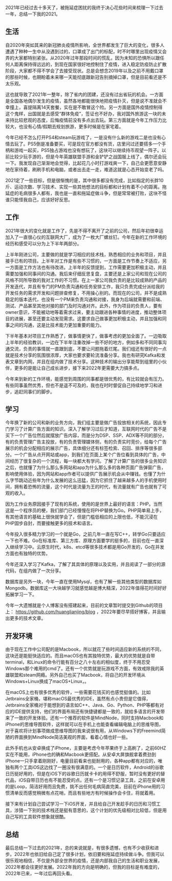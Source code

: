 2021年已经过去十多天了，被拖延症困扰的我终于决心花些时间来梳理一下过去一年，总结一下我的2021。



## 生活

自2020年突如其来的新冠肺炎疫情所影响，全世界都发生了巨大的变化，很多人遭遇了种种一生中从没遇到过的，口罩成了出门的标配，时不时哪里出现疫情又会弄的大家都特别紧张。从2020年过年那段时间的慌乱，因为未知的恐惧所以跟任何人距离保持得远远的，到现在国家很好地控制住了疫情，进入稳定防疫防止扩散阶段，大家都不得不学会了去接受现状。总是会想念2019年以及之前不用戴口罩的那些时候，也期盼着未来哪一天能彻底跟新冠告别摘掉口罩，但是目前看还是不太乐观。

这也就导致了2021年一整年，除了省内的团建，还没有过出省玩的机会。一方面是全国各地偶尔发生的疫情，虽然各地都能很快地把疫情扑灭，但是说不准就会不幸撞上，喜提隔离14天套餐，实在是不敢冒这个险。另一方面是国外疫情控制得这个鬼样，出国就是去感受“群体免疫”，签证也不好办，我对国外旅游这一块的未来持比较悲观的态度，后悔疫情前没有多点出去玩。第三方面就是今年工作压力比较大，也没有心情/假期去规划旅游，更多时候是在家宅着。

今年已经不怎么打开PS4和steam玩游戏了，一是没有什么新的游戏二是也没有心情去玩了。PS5倒是准备要买，可是现在官方都没有货，店里问过还要搭多一个手柄和游戏一起买，PS5独占游戏也没有想玩了，这块可以继续持币观望一阵子。以前比较少玩手游的，但是今年英雄联盟手游和金铲铲之战国服上线了，偶尔还会玩一下。我发现自己渐渐地会觉得，比起花几小时打游戏爽一下，自己会更愿意安静地在家待着，刷刷手机和电脑，或者出去走一走，难道这就是心态开始变老了吗。

2021定了一些目标，但是很惭愧的是，其中很多都没有完成，比如指定的长胖10斤、运动次数、学习技术、实现一些其他想法的目标都和计划有着不小的距离。拖延症的毛病很多人都有，我也是一直和拖延症做斗争，但是常常被打败，这块不怪谁只能怪我自己，应该好好反思。



## 工作

2021年很大的变化就是工作了，先是不得不离开了之前的公司，然后年初很幸运加入了一直很心仪的互联网大厂，成为了一枚大厂螺丝钉。今年在新的工作环境的经历和感受可以分为上下半年两部分。

上半年刚进公司，主要做的就是学习相应的技术栈，熟悉相应的业务和项目，并且接手已有的项目。上半年对工作是有些不习惯的，一方面是工作节奏上不适应，另一方面是工作方法也有待改进。上半年的反馈提到，工作需要更加积极主动，并且需要加强和同事间的沟通。我后来仔细反思复盘，主要还是上家公司和现在公司的风格不同所导致的我对工作的不习惯。在上一家公司我负责的是比较成熟的产品的开发迭代，并且有专门的PM负责沟通和任务安排工作，我只负责完成分派给我的开发任务的需求开发和问题排查修复，不用操心别的。而现在的公司，并不是成熟稳定的版本迭代，也没有一个PM来负责沟通和对接，我身为后端就需要和前端、测试、产品甚至其他对接的部门及时沟通对齐。此外，作为项目的负责人，要有owner意识，不能被动地等着需求过来，要主动跟进各种事情的进度，推动整体项目的进展，甚至还要主动发现需求。这要求自己做事更加积极主动，并且加强和同事之间的沟通，这是比技术能力更加重要的能力。

下半年基本对项目工作熟悉了，做事情更快了，做事考虑的更加全面了。一边吸取上半年的经验教训，一边在下半年注重改掉一些不好的地方，例如多和不同同事沟通交流，负责的事情就一直跟到底，不要让问题拖着烂尾。我们组还有很好的一点就是技术分享的氛围很浓厚，大家也要求要轮流准备分享。我也有研究Kafka和发表文章到内网，并且在组内做了技术分享。这种技术的输出分享能帮到组里的小伙伴，更多的是能让自己成长进步，接下来2022年更需要大力搞多点。

今年来到新的工作环境，能感觉到周围的同事都是很优秀的，有比较就会有压力。有些同事虽然优秀，但也不是遥不可及的，我也在时时督促自己持续地学习和进步，追赶同事们的脚步。



## 学习

今年换了新的公司和新的业务方向，我们组主要是做广告投放相关的系统，因此专门学习了计算广告方面的知识。深入了解学习过后才知道，互联网时代的广告不是买下一个广告位然后就摆放广告内容，而是分为DSP、SSP、ADX等不同的部分，有的负责管理广告主投放，有的负责管理媒体侧，有的负责实时竞价，给每个广告展示的机会分配相应的展示广告，具体细分还有标签检索、召回、排序等很多部分。一个广告从点开网站或app，到我们在页面上某个广告位看到具体的广告，中间经历了很复杂的一个流程，每一块都大有学问。了解了计算广告的很多业务知识之后，也就懂了为什么那么多网站和app为什么那么多的各种页面广告弹窗广告，影响使用体验，因为网站和app作者可以提供广告展示机会从中赚钱。也懂了为什么字节跳动近些年为什么发展的这么迅猛，因为它抓住了越来越多人的手机使用时间，拥有着恐怖的流量，这个时代是流量为王的时代，有流量就有广告也就有了可观的收入。

因为工作业务原因接手了现有的系统，使用的是世界上最好的语言：PHP。当然这是一个程序员的梗，我们部门已经慢慢在将PHP替换为Go。PHP简单易上手，有其他语言的基础上很快就学会了，但是门槛低相应的上限也低，不能沉浸在PHP固步自封，而要接触更多的技术和语言。

今年投入很多精力学习的一个就是Go，之前几年一直在写C++，转学Go只要适应一下也不难。Go在标准库、第三方库、原理方面要学的挺多的，目前也在一直深入继续学习中。云原生时代，k8s、etcd等很多技术都是用Go开发的，Go在并发方面也有独特的优势。

今年还深入学习了Kafka，了解了其具体的原理以及实用，并且阅读了一部分的源代码，在组内做了一次分享。

数据库是另外一块，今年一直在使用Mysql，也有了解一些其他类型的数据库如Mongodb。数据库这一大块越学习就感觉越是博大精深，2022年值得花时间好好拓展学习一下。

今年一大遗憾就是个人博客没有搭建起来，目前的文章暂时提交到Github的项目上： https://github.com/huanglianjing/blog ，2022年要尽早搭好博客，并且输出更多的技术文章。



## 开发环境

由于现在工作中公司配的是Macbook，所以就花了些时间适应新的系统的不同，这块还是能挺快适应的。而且macOS也有其独特优势，最大的优势就是自带terminal，和Linux的命令行能有百分之八十左右的相似度，终于不用忍受Windows那个难用的cmd了。还有一个优势就是玩游戏不方面，有效戒除我的英雄联盟和steam网瘾。另外自己也买了Macbook，将自己的开发环境从Windows+Linux换成了macOS+Linux，。

在macOS上也有很多优秀的软件，一些需要花钱买的也感觉挺值的。比如Jetbrains全家桶，堪称macOS最优秀的IDE，虽然有点小贵但是它值得，Jetbrains全家桶对于能想到的语言如C++、Java、Go、Python、PHP等都有对应的IDE提供支持，他们的界面布局还有快捷键都是一致的，就给多语言的开发带来了一致的开发体验。还有一个推荐的软件是MindNode，同时支持Macbook和iPhone的思维导图软件，这样就可以在手机上也能查看编辑电脑上的思维导图，对于喜欢将计划事项做成思维导图的我来说很有用，从Windows下的Freemind简陋的界面换到MindNode简洁美观的界面，看着心情也好一些。

此外手机也从安卓换成了iPhone，主要是考虑今年苹果终于上高刷了，之前60HZ实在不能用，iPhone也的确和Macbook更搭配。从安卓大屏旗舰拿着费劲到iPhone一只手拿着刚刚好，电量目前看来也挺耐用的，各种app都有对应的，唯独有两个工具iOS这边找了一圈没有很满意的。一个是日历软件，Android的谷歌日历挺好用的，但是在iOS下的谷歌日历就卡卡的用得不舒服，暂时没有更好的替代品，iOS自带日历也有不能忍受的点。还有一个是习惯记录工具，之前在安卓用的是Loop，简洁好用而且免费，挑不出任何毛病简直完美，目前在iPhone用的习惯清单反而感觉稍微有点花哨，而且有些地方有时候操作会卡住，将就着用。

接下来有计划自己尝试学习一下iOS开发，并且给自己开发趁手的日历和习惯工具，涉猎一下别的技术栈还是挺有意思的，这个计划的优先级相对比较低，但是用自己写的工具软件想象就很酷。



## 总结

最后总结一下过去的2021年，总的来说就是，有很多遗憾，也有不少收获和进步。2022年也依旧给自己定了很多计划，依旧要和拖延症持续做斗争。但我可以很乐观地相信，不仅是外部全世界的疫情，还是内部我自己的生活和职业发展，2022年都会往更好发展。2022年我的方向是明确的，但我的目标是有难度的，2022年已来，一年过后再回头看。

